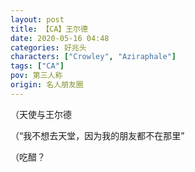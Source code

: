 ```yaml
---
layout: post
title: 【CA】王尔德
date: 2020-05-16 04:48
categories: 好兆头
characters: ["Crowley", "Aziraphale"]
tags: ["CA"]
pov: 第三人称
origin: 名人朋友圈
---
```


（天使与王尔德

（“我不想去天堂，因为我的朋友都不在那里”

（吃醋？
